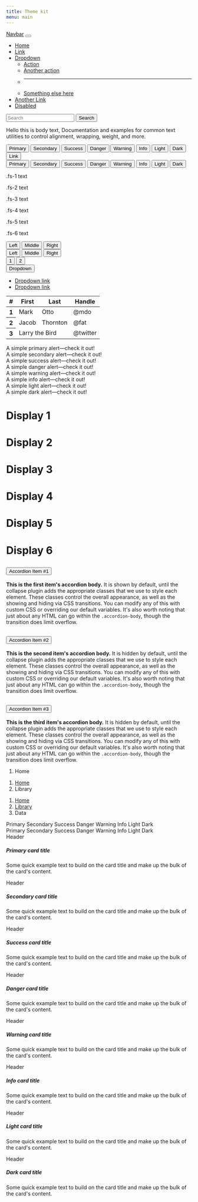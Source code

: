 ```yaml
---
title: Theme kit
menu: main
---
```

<nav class="navbar navbar-expand-lg navbar-light bg-primary">
    <div class="container-fluid">
      <a class="navbar-brand" href="#">Navbar</a>
      <button class="navbar-toggler" type="button" data-bs-toggle="collapse" data-bs-target="#navbarSupportedContent" aria-controls="navbarSupportedContent" aria-expanded="false" aria-label="Toggle navigation">
        <span class="navbar-toggler-icon"></span>
      </button>
      <div class="collapse navbar-collapse" id="navbarSupportedContent">
        <ul class="navbar-nav me-auto mb-2 mb-lg-0">
          <li class="nav-item">
            <a class="nav-link active" aria-current="page" href="#">Home</a>
          </li>
          <li class="nav-item">
            <a class="nav-link" href="#">Link</a>
          </li>
          <li class="nav-item dropdown">
            <a class="nav-link dropdown-toggle" href="#" id="navbarDropdown" role="button" data-bs-toggle="dropdown" aria-expanded="false">
              Dropdown
            </a>
            <ul class="dropdown-menu" aria-labelledby="navbarDropdown">
              <li><a class="dropdown-item" href="#">Action</a></li>
              <li><a class="dropdown-item" href="#">Another action</a></li>
              <li><hr class="dropdown-divider"></li>
              <li><a class="dropdown-item" href="#">Something else here</a></li>
            </ul>
          </li>
          <li class="nav-item">
            <a class="nav-link" href="#" tabindex="-1" aria-disabled="true">Another Link</a>
          </li>  
          <li class="nav-item">
            <a class="nav-link disabled" href="#" tabindex="-1" aria-disabled="true">Disabled</a>
          </li>
        </ul>
        <form class="d-flex">
          <input class="form-control me-2" type="search" placeholder="Search" aria-label="Search">
          <button class="btn btn-outline-success" type="submit">Search</button>
        </form>
      </div>
    </div>
  </nav>
<div class="container-xxl">
    <div class="row mt-3">
        <div class="col-lg-4 col-md-6">
           <div class="mt-3 mb-3">
            <p>Hello this is body text, Documentation and examples for common text utilities to control 
                alignment, wrapping, weight, and more.</p>
           </div>
            <div class="mt-5 mb-5">
                <button type="button" class="btn btn-primary">Primary</button>
                <button type="button" class="btn btn-secondary">Secondary</button>
                <button type="button" class="btn btn-success">Success</button>
                <button type="button" class="btn btn-danger">Danger</button>
                <button type="button" class="btn btn-warning">Warning</button>
                <button type="button" class="btn btn-info">Info</button>
                <button type="button" class="btn btn-light">Light</button>
                <button type="button" class="btn btn-dark">Dark</button>
                <button type="button" class="btn btn-link">Link</button>
            </div>
            <div class="mt-5 mb-5">
                <button type="button" class="btn btn-outline-primary">Primary</button>
                <button type="button" class="btn btn-outline-secondary">Secondary</button>
                <button type="button" class="btn btn-outline-success">Success</button>
                <button type="button" class="btn btn-outline-danger">Danger</button>
                <button type="button" class="btn btn-outline-warning">Warning</button>
                <button type="button" class="btn btn-outline-info">Info</button>
                <button type="button" class="btn btn-outline-light">Light</button>
                <button type="button" class="btn btn-outline-dark">Dark</button>
            </div>
            <div class="mt-3 mb-3">
              <p class="fs-1">.fs-1 text</p>
              <p class="fs-2">.fs-2 text</p>
              <p class="fs-3">.fs-3 text</p>
              <p class="fs-4">.fs-4 text</p>
              <p class="fs-5">.fs-5 text</p>
              <p class="fs-6">.fs-6 text</p>
            </div>
            <div class="mt-5 mb-3">
                <div class="btn-group" role="group" aria-label="Basic example">
                    <button type="button" class="btn btn-primary">Left</button>
                    <button type="button" class="btn btn-primary">Middle</button>
                    <button type="button" class="btn btn-primary">Right</button>
                  </div>
            </div>
            <div class="mt-3 mb-3">
                <div class="btn-group" role="group" aria-label="Basic mixed styles example">
                    <button type="button" class="btn btn-danger">Left</button>
                    <button type="button" class="btn btn-warning">Middle</button>
                    <button type="button" class="btn btn-success">Right</button>
                  </div>
            </div>
            <div class="mt-3 mb-3">
              <div class="btn-group" role="group" aria-label="Button group with nested dropdown">
                <button type="button" class="btn btn-primary">1</button>
                <button type="button" class="btn btn-primary">2</button>
                <div class="btn-group" role="group">
                  <button id="btnGroupDrop1" type="button" class="btn btn-primary dropdown-toggle" data-bs-toggle="dropdown" aria-expanded="false">
                    Dropdown
                  </button>
                  <ul class="dropdown-menu" aria-labelledby="btnGroupDrop1">
                    <li><a class="dropdown-item" href="#">Dropdown link</a></li>
                    <li><a class="dropdown-item" href="#">Dropdown link</a></li>
                  </ul>
                </div>
              </div>
              <div class="row mt-5 mb-3">
                <div class="col-3 p-4 border border-primary me-2 my-2"></div>
                <div class="col-3 p-4 border border-secondary me-2 my-2"></div>
                <div class="col-3 p-4 border border-success me-2 my-2"></div>
                <div class="col-3 p-4 border border-danger me-2 my-2"></div>
                <div class="col-3 p-4 border border-warning me-2 my-2"></div>
                <div class="col-3 p-4 border border-info me-2 my-2"></div>
                <div class="col-3 p-4 border border-light me-2 my-2"></div>
                <div class="col-3 p-4 border border-dark me-2 my-2"></div>
                <div class="col-3 p-4 border border-white me-2 my-2"></div>
              </div>
              <div class="row mt-3 mb-3 d-flex d-block">
                <div class="col-3 p-4 border border-1 me-2 my-2"></div>
                <div class="col-3 p-4 border border-2 me-2 my-2"></div>
                <div class="col-3 p-4 border border-3 me-2 my-2"></div>
                <div class="col-3 p-4 border border-4 me-2 my-2"></div>
                <div class="col-3 p-4 border border-5 me-2 my-2"></div>
              </div>
              <div class="mt-3 mb-3">
                <table class="table table-bordered border-primary">
                  <thead>
                    <tr>
                      <th scope="col">#</th>
                      <th scope="col">First</th>
                      <th scope="col">Last</th>
                      <th scope="col">Handle</th>
                    </tr>
                  </thead>
                  <tbody>
                    <tr>
                      <th scope="row">1</th>
                      <td>Mark</td>
                      <td>Otto</td>
                      <td>@mdo</td>
                    </tr>
                    <tr>
                      <th scope="row">2</th>
                      <td>Jacob</td>
                      <td>Thornton</td>
                      <td>@fat</td>
                    </tr>
                    <tr>
                      <th scope="row">3</th>
                      <td colspan="2">Larry the Bird</td>
                      <td>@twitter</td>
                    </tr>
                  </tbody>
                </table>
              </div>
            </div>
          </div>
    <div class="col-lg-4 col-md-6">
        <div class="mt-3 mb-3">
            <div class="alert alert-primary" role="alert">
                A simple primary alert—check it out!
              </div>
              <div class="alert alert-secondary" role="alert">
                A simple secondary alert—check it out!
              </div>
              <div class="alert alert-success" role="alert">
                A simple success alert—check it out!
              </div>
              <div class="alert alert-danger" role="alert">
                A simple danger alert—check it out!
              </div>
              <div class="alert alert-warning" role="alert">
                A simple warning alert—check it out!
              </div>
              <div class="alert alert-info" role="alert">
                A simple info alert—check it out!
              </div>
              <div class="alert alert-light" role="alert">
                A simple light alert—check it out!
              </div>
              <div class="alert alert-dark" role="alert">
                A simple dark alert—check it out!
              </div>
        </div>
        <div class="mt-3 mb-3">
            <h1 class="display-1 fw-bold">Display 1</h1>
            <h1 class="display-2">Display 2</h1>
            <h1 class="display-3">Display 3</h1>
            <h1 class="display-4">Display 4</h1>
            <h1 class="display-5">Display 5</h1>
            <h1 class="display-6">Display 6</h1>
        </div>
        <div class="mt-3 mb-3">
          <div class="accordion" id="accordionPanelsStayOpenExample">
            <div class="accordion-item">
              <h2 class="accordion-header" id="panelsStayOpen-headingOne">
                <button class="accordion-button" type="button" data-bs-toggle="collapse" data-bs-target="#panelsStayOpen-collapseOne" aria-expanded="true" aria-controls="panelsStayOpen-collapseOne">
                  Accordion Item #1
                </button>
              </h2>
              <div id="panelsStayOpen-collapseOne" class="accordion-collapse collapse show" aria-labelledby="panelsStayOpen-headingOne">
                <div class="accordion-body">
                  <strong>This is the first item's accordion body.</strong> It is shown by default, until the collapse plugin adds the appropriate classes that we use to style each element. These classes control the overall appearance, as well as the showing and hiding via CSS transitions. You can modify any of this with custom CSS or overriding our default variables. It's also worth noting that just about any HTML can go within the <code>.accordion-body</code>, though the transition does limit overflow.
                </div>
              </div>
            </div>
            <div class="accordion-item">
              <h2 class="accordion-header" id="panelsStayOpen-headingTwo">
                <button class="accordion-button collapsed" type="button" data-bs-toggle="collapse" data-bs-target="#panelsStayOpen-collapseTwo" aria-expanded="false" aria-controls="panelsStayOpen-collapseTwo">
                  Accordion Item #2
                </button>
              </h2>
              <div id="panelsStayOpen-collapseTwo" class="accordion-collapse collapse" aria-labelledby="panelsStayOpen-headingTwo">
                <div class="accordion-body">
                  <strong>This is the second item's accordion body.</strong> It is hidden by default, until the collapse plugin adds the appropriate classes that we use to style each element. These classes control the overall appearance, as well as the showing and hiding via CSS transitions. You can modify any of this with custom CSS or overriding our default variables. It's also worth noting that just about any HTML can go within the <code>.accordion-body</code>, though the transition does limit overflow.
                </div>
              </div>
            </div>
            <div class="accordion-item">
              <h2 class="accordion-header" id="panelsStayOpen-headingThree">
                <button class="accordion-button collapsed" type="button" data-bs-toggle="collapse" data-bs-target="#panelsStayOpen-collapseThree" aria-expanded="false" aria-controls="panelsStayOpen-collapseThree">
                  Accordion Item #3
                </button>
              </h2>
              <div id="panelsStayOpen-collapseThree" class="accordion-collapse collapse" aria-labelledby="panelsStayOpen-headingThree">
                <div class="accordion-body">
                  <strong>This is the third item's accordion body.</strong> It is hidden by default, until the collapse plugin adds the appropriate classes that we use to style each element. These classes control the overall appearance, as well as the showing and hiding via CSS transitions. You can modify any of this with custom CSS or overriding our default variables. It's also worth noting that just about any HTML can go within the <code>.accordion-body</code>, though the transition does limit overflow.
                </div>
              </div>
            </div>
          </div>
      </div>
      <div class="mt-3 mb-3">
        <nav aria-label="breadcrumb">
          <ol class="breadcrumb">
            <li class="breadcrumb-item active" aria-current="page">Home</li>
          </ol>
        </nav>
        <nav aria-label="breadcrumb">
          <ol class="breadcrumb">
            <li class="breadcrumb-item"><a href="#">Home</a></li>
            <li class="breadcrumb-item active" aria-current="page">Library</li>
          </ol>
        </nav>
        <nav aria-label="breadcrumb">
          <ol class="breadcrumb">
            <li class="breadcrumb-item"><a href="#">Home</a></li>
            <li class="breadcrumb-item"><a href="#">Library</a></li>
            <li class="breadcrumb-item active" aria-current="page">Data</li>
          </ol>
        </nav>
      </div>
    </div>
    <div class="col-lg-4 col-md-6">
        <div class="mt-3 mb-3">
            <span class="badge bg-primary">Primary</span>
            <span class="badge bg-secondary">Secondary</span>
            <span class="badge bg-success">Success</span>
            <span class="badge bg-danger">Danger</span>
            <span class="badge bg-warning text-dark">Warning</span>
            <span class="badge bg-info text-dark">Info</span>
            <span class="badge bg-light text-dark">Light</span>
            <span class="badge bg-dark">Dark</span>
        </div>
        <div class="mt-3 mb-3">
          <span class="badge rounded-pill bg-primary">Primary</span>
          <span class="badge rounded-pill bg-secondary">Secondary</span>
          <span class="badge rounded-pill bg-success">Success</span>
          <span class="badge rounded-pill bg-danger">Danger</span>
          <span class="badge rounded-pill bg-warning text-dark">Warning</span>
          <span class="badge rounded-pill bg-info text-dark">Info</span>
          <span class="badge rounded-pill bg-light text-dark">Light</span>
          <span class="badge rounded-pill bg-dark">Dark</span>
        </div>
        <div class="mt-3 mb-3">
            <div class="card text-white bg-primary mb-3">
                <div class="card-header">Header</div>
                <div class="card-body">
                  <h5 class="card-title">Primary card title</h5>
                  <p class="card-text">Some quick example text to build on the card title and make up the bulk of the card's content.</p>
                </div>
              </div>
              <div class="card text-white bg-secondary mb-3">
                <div class="card-header">Header</div>
                <div class="card-body">
                  <h5 class="card-title">Secondary card title</h5>
                  <p class="card-text">Some quick example text to build on the card title and make up the bulk of the card's content.</p>
                </div>
              </div>
              <div class="card text-white bg-success mb-3">
                <div class="card-header">Header</div>
                <div class="card-body">
                  <h5 class="card-title">Success card title</h5>
                  <p class="card-text">Some quick example text to build on the card title and make up the bulk of the card's content.</p>
                </div>
              </div>
              <div class="card text-white bg-danger mb-3">
                <div class="card-header">Header</div>
                <div class="card-body">
                  <h5 class="card-title">Danger card title</h5>
                  <p class="card-text">Some quick example text to build on the card title and make up the bulk of the card's content.</p>
                </div>
              </div>
              <div class="card text-dark bg-warning mb-3">
                <div class="card-header">Header</div>
                <div class="card-body">
                  <h5 class="card-title">Warning card title</h5>
                  <p class="card-text">Some quick example text to build on the card title and make up the bulk of the card's content.</p>
                </div>
              </div>
              <div class="card text-dark bg-info mb-3">
                <div class="card-header">Header</div>
                <div class="card-body">
                  <h5 class="card-title">Info card title</h5>
                  <p class="card-text">Some quick example text to build on the card title and make up the bulk of the card's content.</p>
                </div>
              </div>
              <div class="card text-dark bg-light mb-3">
                <div class="card-header">Header</div>
                <div class="card-body">
                  <h5 class="card-title">Light card title</h5>
                  <p class="card-text">Some quick example text to build on the card title and make up the bulk of the card's content.</p>
                </div>
              </div>
              <div class="card text-white bg-dark mb-3">
                <div class="card-header">Header</div>
                <div class="card-body">
                  <h5 class="card-title">Dark card title</h5>
                  <p class="card-text">Some quick example text to build on the card title and make up the bulk of the card's content.</p>
                </div>
              </div>
        </div>
    </div>
</div>
</div>
